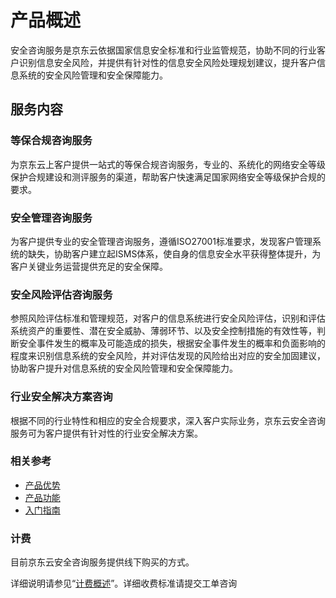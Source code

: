 # 产品概述
安全咨询服务是京东云依据国家信息安全标准和行业监管规范，协助不同的行业客户识别信息安全风险，并提供有针对性的信息安全风险处理规划建议，提升客户信息系统的安全风险管理和安全保障能力。


## 服务内容
###  等保合规咨询服务
为京东云上客户提供一站式的等保合规咨询服务，专业的、系统化的网络安全等级保护合规建设和测评服务的渠道，帮助客户快速满足国家网络安全等级保护合规的要求。

###  安全管理咨询服务
为客户提供专业的安全管理咨询服务，遵循ISO27001标准要求，发现客户管理系统的缺失，协助客户建立起ISMS体系，使自身的信息安全水平获得整体提升，为客户关键业务运营提供充足的安全保障。

###  安全风险评估咨询服务
参照风险评估标准和管理规范，对客户的信息系统进行安全风险评估，识别和评估系统资产的重要性、潜在安全威胁、薄弱环节、以及安全控制措施的有效性等，判断安全事件发生的概率及可能造成的损失，根据安全事件发生的概率和负面影响的程度来识别信息系统的安全风险，并对评估发现的风险给出对应的安全加固建议，协助客户提升对信息系统的安全风险管理和安全保障能力。

###  行业安全解决方案咨询
根据不同的行业特性和相应的安全合规要求，深入客户实际业务，京东云安全咨询服务可为客户提供有针对性的行业安全解决方案。

### 相关参考

 - [产品优势](../Introduction/Benefits.md)
 - [产品功能](../Introduction/Features.md)
 - [入门指南](../Getting-Started/Getting-Started.md)

### 计费

目前京东云安全咨询服务提供线下购买的方式。

详细说明请参见“[计费概述](../Pricing/Billing-Overview.md)”。详细收费标准请提交工单咨询
